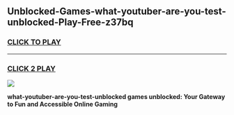 
## Unblocked-Games-what-youtuber-are-you-test-unblocked-Play-Free-z37bq
<h3>
<a href="https://premium76.site?title=what-youtuber-are-you-test-unblocked&ref=19M">CLICK TO PLAY</a></h3>
<hr>

<h3>
<a href="https://premium76.site?title=what-youtuber-are-you-test-unblocked&ref=19M">CLICK 2 PLAY</a>
  
</h3>

<a href="https://premium76.site?title=what-youtuber-are-you-test-unblocked&ref=19M"><img src="https://clearcache.store/games.png"></a>


**what-youtuber-are-you-test-unblocked games unblocked: Your Gateway to Fun and Accessible Online Gaming**

